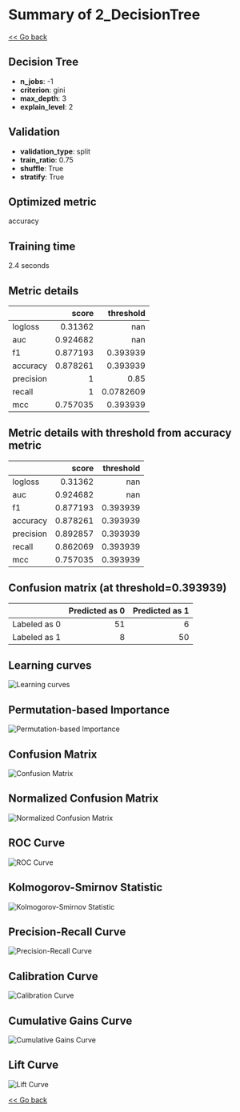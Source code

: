 # Summary of 2_DecisionTree

[<< Go back](../README.md)


## Decision Tree
- **n_jobs**: -1
- **criterion**: gini
- **max_depth**: 3
- **explain_level**: 2

## Validation
 - **validation_type**: split
 - **train_ratio**: 0.75
 - **shuffle**: True
 - **stratify**: True

## Optimized metric
accuracy

## Training time

2.4 seconds

## Metric details
|           |    score |   threshold |
|:----------|---------:|------------:|
| logloss   | 0.31362  | nan         |
| auc       | 0.924682 | nan         |
| f1        | 0.877193 |   0.393939  |
| accuracy  | 0.878261 |   0.393939  |
| precision | 1        |   0.85      |
| recall    | 1        |   0.0782609 |
| mcc       | 0.757035 |   0.393939  |


## Metric details with threshold from accuracy metric
|           |    score |   threshold |
|:----------|---------:|------------:|
| logloss   | 0.31362  |  nan        |
| auc       | 0.924682 |  nan        |
| f1        | 0.877193 |    0.393939 |
| accuracy  | 0.878261 |    0.393939 |
| precision | 0.892857 |    0.393939 |
| recall    | 0.862069 |    0.393939 |
| mcc       | 0.757035 |    0.393939 |


## Confusion matrix (at threshold=0.393939)
|              |   Predicted as 0 |   Predicted as 1 |
|:-------------|-----------------:|-----------------:|
| Labeled as 0 |               51 |                6 |
| Labeled as 1 |                8 |               50 |

## Learning curves
![Learning curves](learning_curves.png)

## Permutation-based Importance
![Permutation-based Importance](permutation_importance.png)
## Confusion Matrix

![Confusion Matrix](confusion_matrix.png)


## Normalized Confusion Matrix

![Normalized Confusion Matrix](confusion_matrix_normalized.png)


## ROC Curve

![ROC Curve](roc_curve.png)


## Kolmogorov-Smirnov Statistic

![Kolmogorov-Smirnov Statistic](ks_statistic.png)


## Precision-Recall Curve

![Precision-Recall Curve](precision_recall_curve.png)


## Calibration Curve

![Calibration Curve](calibration_curve_curve.png)


## Cumulative Gains Curve

![Cumulative Gains Curve](cumulative_gains_curve.png)


## Lift Curve

![Lift Curve](lift_curve.png)



[<< Go back](../README.md)
